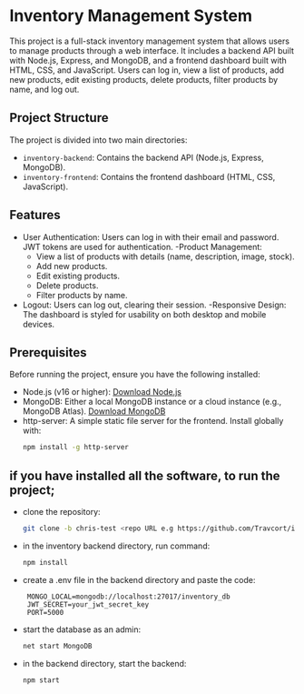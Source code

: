 # Inventory Management System

This project is a full-stack inventory management system that allows users to manage products through a web interface. It includes a backend API built with Node.js, Express, and MongoDB, and a frontend dashboard built with HTML, CSS, and JavaScript. Users can log in, view a list of products, add new products, edit existing products, delete products, filter products by name, and log out.

## Project Structure

The project is divided into two main directories:

- `inventory-backend`: Contains the backend API (Node.js, Express, MongoDB).
- `inventory-frontend`: Contains the frontend dashboard (HTML, CSS, JavaScript).

## Features

- User Authentication: Users can log in with their email and password. JWT tokens are used for authentication.
-Product Management:
  - View a list of products with details (name, description, image, stock).
  - Add new products.
  - Edit existing products.
  - Delete products.
  - Filter products by name.
- Logout: Users can log out, clearing their session.
-Responsive Design: The dashboard is styled for usability on both desktop and mobile devices.

## Prerequisites

Before running the project, ensure you have the following installed:

- Node.js (v16 or higher): [Download Node.js](https://nodejs.org/)
- MongoDB: Either a local MongoDB instance or a cloud instance (e.g., MongoDB Atlas). [Download MongoDB](https://www.mongodb.com/try/download/community)
- http-server: A simple static file server for the frontend. Install globally with:
  ```bash
  npm install -g http-server
## if you have installed all the software, to run the project;
   - clone the repository:
     ```bash
     git clone -b chris-test <repo URL e.g https://github.com/Travcort/inventory-backend.git>
   - in the inventory backend directory, run command:
     ```bash
     npm install
   - create a .env file in the backend directory and paste the code:
     ```code
      MONGO_LOCAL=mongodb://localhost:27017/inventory_db
      JWT_SECRET=your_jwt_secret_key
      PORT=5000
   - start the database as an admin:
     ```bash
     net start MongoDB
   - in the backend directory, start the backend:
     ```bash
     npm start

